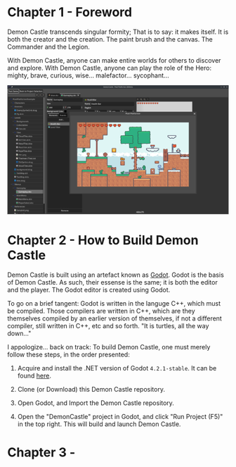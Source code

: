 # Chapter 1 - Foreword

Demon Castle transcends singular formity; That is to say: it makes itself. It is both the creator and the creation. The paint brush and the canvas. The Commander and the Legion.

With Demon Castle, anyone can make entire worlds for others to discover and explore. With Demon Castle, anyone can play the role of the Hero: mighty, brave, curious, wise... malefactor... sycophant...

![alt](./content/Cover_20240327_054118.png)

# Chapter 2 - How to Build Demon Castle

Demon Castle is built using an artefact known as [Godot](https://godotengine.org/). Godot is the basis of Demon Castle. As such, their essense is the same; it is both the editor and the player. The Godot editor is created using Godot.

To go on a brief tangent: Godot is written in the languge C++, which must be compiled. Those compilers are written in C++, which are they themselves compiled by an earlier version of themselves, if not a different compiler, still written in C++, etc and so forth. "It is turtles, all the way down..."

I appologize... back on track: To build Demon Castle, one must merely follow these steps, in the order presented:

1. Acquire and install the .NET version of Godot `4.2.1-stable`. It can be found [here](https://godotengine.org/download/archive/4.2.1-stable/).

2. Clone (or Download) this Demon Castle repository.

3. Open Godot, and Import the Demon Castle repository.

4. Open the "DemonCastle" project in Godot, and click "Run Project (F5)" in the top right. This will build and launch Demon Castle.

# Chapter 3 - 